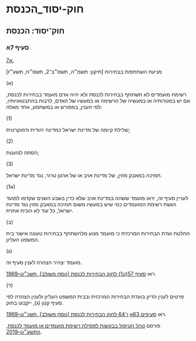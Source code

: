 # חוק-יסוד_הכנסת

## חוק־יסוד: הכנסת

### סעיף 7א

[7א.](https://he.wikisource.org/wiki/%D7%97%D7%95%D7%A7-%D7%99%D7%A1%D7%95%D7%93:_%D7%94%D7%9B%D7%A0%D7%A1%D7%AA#%D7%A1%D7%A2%D7%99%D7%A3_7%D7%90)

מניעת השתתפות בבחירות [תיקון: תשמ״ה, תשס״ב־2, תשס״ח, תשע״ז]

(א)

רשימת מועמדים לא תשתתף בבחירות לכנסת ולא יהיה אדם מועמד בבחירות לכנסת, אם יש במטרותיה או במעשיה של הרשימה או במעשיו של האדם, לרבות בהתבטאויותיו, לפי הענין, במפורש או במשתמע, אחד מאלה:

(1)

שלילת קיומה של מדינת ישראל כמדינה יהודית ודמוקרטית;

(2)

הסתה לגזענות;

(3)

תמיכה במאבק מזוין, של מדינת אויב או של ארגון טרור, נגד מדינת ישראל.

(א1)

לעניין סעיף זה, יראו מועמד ששהה במדינת אויב שלא כדין בשבע השנים שקדמו למועד הגשת רשימת המועמדים כמי שיש במעשיו משום תמיכה במאבק מזוין נגד מדינת ישראל, כל עוד לא הוכיח אחרת.

(ב)

החלטת ועדת הבחירות המרכזית כי מועמד מנוע מלהשתתף בבחירות טעונה אישור בית המשפט העליון.

(ג)

מועמד יצהיר הצהרה לענין סעיף זה.

ראו [סעיף 57(ט1) לחוק הבחירות לכנסת [נוסח משולב], תשכ״ט–1969](https://he.wikisource.org/wiki/%D7%97%D7%95%D7%A7_%D7%94%D7%91%D7%97%D7%99%D7%A8%D7%95%D7%AA_%D7%9C%D7%9B%D7%A0%D7%A1%D7%AA#%D7%A1%D7%A2%D7%99%D7%A3_57 "חוק הבחירות לכנסת").

(ד)

פרטים לענין הדיון בועדת הבחירות המרכזית ובבית המשפט העליון ולענין הצהרה לפי סעיף קטן (ג), ייקבעו בחוק.

ראו [סעיפים 63א](https://he.wikisource.org/wiki/%D7%97%D7%95%D7%A7_%D7%94%D7%91%D7%97%D7%99%D7%A8%D7%95%D7%AA_%D7%9C%D7%9B%D7%A0%D7%A1%D7%AA#%D7%A1%D7%A2%D7%99%D7%A3_63%D7%90 "חוק הבחירות לכנסת") [ו־64 לחוק הבחירות לכנסת [נוסח משולב], תשכ״ט–1969](https://he.wikisource.org/wiki/%D7%97%D7%95%D7%A7_%D7%94%D7%91%D7%97%D7%99%D7%A8%D7%95%D7%AA_%D7%9C%D7%9B%D7%A0%D7%A1%D7%AA#%D7%A1%D7%A2%D7%99%D7%A3_64 "חוק הבחירות לכנסת").

פורסם [נוהל הטיפול בבקשות לפסילת רשימת מועמדים או מועמד לכנסת, התשע״ט–2019](https://he.wikisource.org/wiki/%D7%A0%D7%95%D7%94%D7%9C_%D7%94%D7%98%D7%99%D7%A4%D7%95%D7%9C_%D7%91%D7%91%D7%A7%D7%A9%D7%95%D7%AA_%D7%9C%D7%A4%D7%A1%D7%99%D7%9C%D7%AA_%D7%A8%D7%A9%D7%99%D7%9E%D7%AA_%D7%9E%D7%95%D7%A2%D7%9E%D7%93%D7%99%D7%9D_%D7%90%D7%95_%D7%9E%D7%95%D7%A2%D7%9E%D7%93_%D7%9C%D7%9B%D7%A0%D7%A1%D7%AA "נוהל הטיפול בבקשות לפסילת רשימת מועמדים או מועמד לכנסת").